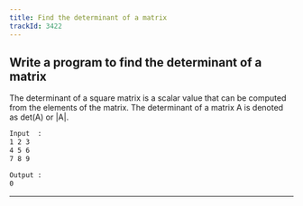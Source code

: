 ```yaml
---
title: Find the determinant of a matrix
trackId: 3422
---
```


## Write a program to find the determinant of a matrix

The determinant of a square matrix is a scalar value that can be computed from the elements of the matrix. The determinant of a matrix A is denoted as det(A) or |A|.

```txt
Input  :
1 2 3
4 5 6
7 8 9

Output :
0
```

---
